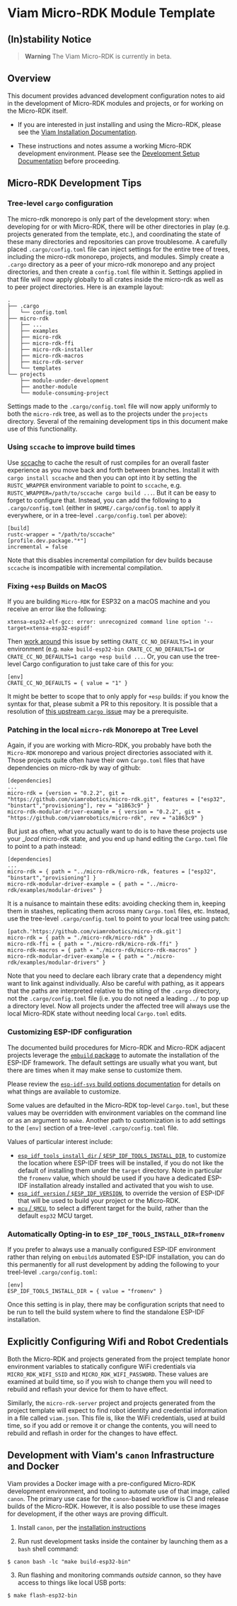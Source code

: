 # Viam Micro-RDK Module Template

## (In)stability Notice

> **Warning** The Viam Micro-RDK is currently in beta.

## Overview

This document provides advanced development configuration notes to aid
in the development of Micro-RDK modules and projects, or for working
on the Micro-RDK itself.

- If you are interested in just installing and using the Micro-RDK,
  please see the [Viam Installation Documentation](https://docs.viam.com/installation/microcontrollers/).

- These instructions and notes assume a working Micro-RDK development
  environment. Please see the [Development Setup Documentation](https://docs.viam.com/installation/viam-micro-server-dev/)
  before proceeding.

## Micro-RDK Development Tips

### Tree-level `cargo` configuration

The micro-rdk monorepo is only part of the development story: when
developing for or with Micro-RDK, there will be other directories in
play (e.g. projects generated from the template, etc.), and
coordinating the state of these many directories and repositories can
prove troublesome. A carefully placed `.cargo/config.toml` file can
inject settings for the entire tree of trees, including the micro-rdk
monorepo, projects, and modules. Simply create a `.cargo` directory as
a peer of your micro-rdk monorepo and any project directories, and
then create a `config.toml` file within it. Settings applied in that
file will now apply globally to all crates inside the micro-rdk as
well as to peer project directories. Here is an example layout:

```
.
├── .cargo
│   └── config.toml
├── micro-rdk
│   ├── ...
│   ├── examples
│   ├── micro-rdk
│   ├── micro-rdk-ffi
│   ├── micro-rdk-installer
│   ├── micro-rdk-macros
│   ├── micro-rdk-server
│   └── templates
└── projects
    ├── module-under-development
    ├── another-module
    └── module-consuming-project
```

Settings made to the `.cargo/config.toml` file will now apply
uniformly to both the `micro-rdk` tree, as well as to the projects
under the `projects` directory. Several of the remaining development
tips in this document make use of this functionality.

### Using `sccache` to improve build times

Use [sccache](https://github.com/mozilla/sccache) to cache the result
of rust compiles for an overall faster experience as you move back and
forth between branches. Install it with `cargo install sccache` and
then you can opt into it by setting the `RUSTC_WRAPPER` environment
variable to point to `sccache`, e.g. `RUSTC_WRAPPER=/path/to/sccache
cargo build ...`. But it can be easy to forget to configure
that. Instead, you can add the following to a `.cargo/config.toml`
(either in `$HOME/.cargo/config.toml` to apply it everywhere, or in a
tree-level `.cargo/config.toml` per above):


```
[build]
rustc-wrapper = "/path/to/sccache"
[profile.dev.package."*"]
incremental = false
```

Note that this disables incremental compilation for dev builds because
`sccache` is incompatible with incremental compilation.

### Fixing `+esp` Builds on MacOS

If you are building `Micro-RDK` for ESP32 on a macOS machine and you
receive an error like the following:

```
xtensa-esp32-elf-gcc: error: unrecognized command line option '--target=xtensa-esp32-espidf'
```

Then [work around](https://github.com/esp-rs/esp-idf-template/issues/174) this
issue by setting `CRATE_CC_NO_DEFAULTS=1` in your environment
(e.g. `make build-esp32-bin CRATE_CC_NO_DEFAULTS=1` or
`CRATE_CC_NO_DEFAULTS=1 cargo +esp build ...`. Or, you can use the
tree-level Cargo configuration to just take care of this for you:

```
[env]
CRATE_CC_NO_DEFAULTS = { value = "1" }
```

It might be better to scope that to only apply for `+esp` builds: if
you know the syntax for that, please submit a PR to this
repository. It is possible that a resolution of [this upstream `cargo `issue](https://github.com/rust-lang/cargo/issues/10273)
 may be a prerequisite.


### Patching in the local `micro-rdk` Monorepo at Tree Level

Again, if you are working with Micro-RDK, you probably have both the
`Micro-RDK` monorepo and various project directories associated with
it. Those projects quite often have their own `Cargo.toml` files that
have dependencies on micro-rdk by way of github:


```
[dependencies]
...
micro-rdk = {version = "0.2.2", git = "https://github.com/viamrobotics/micro-rdk.git", features = ["esp32", "binstart","provisioning"], rev = "a1863c9" }
micro-rdk-modular-driver-example = { version = "0.2.2", git = "https://github.com/viamrobotics/micro-rdk", rev = "a1863c9" }
```

But just as often, what you actually want to do is to have these
projects use your __local_ micro-rdk state, and you end up hand
editing the `Cargo.toml` file to point to a path instead:


```
[dependencies]
...
micro-rdk = { path = "../micro-rdk/micro-rdk, features = ["esp32", "binstart","provisioning"] }
micro-rdk-modular-driver-example = { path = "../micro-rdk/examples/modular-drives" }
```

It is a nuisance to maintain these edits: avoiding checking them in,
keeping them in stashes, replicating them across many `Cargo.toml`
files, etc. Instead, use the tree-level `.cargo/config.toml` to point
to your local tree using patch:

```
[patch.'https://github.com/viamrobotics/micro-rdk.git']
micro-rdk = { path = "./micro-rdk/micro-rdk" }
micro-rdk-ffi = { path = "./micro-rdk/micro-rdk-ffi" }
micro-rdk-macros = { path = "./micro-rdk/micro-rdk-macros" }
micro-rdk-modular-driver-example = { path = "./micro-rdk/examples/modular-drivers" }
```

Note that you need to declare each library crate that a dependency
might want to link against individually. Also be careful with pathing,
as it appears that the paths are interpreted relative to the siting of
the `.cargo` directory, not the `.cargo/config.toml` file (i.e. you do
not need a leading `../` to pop up a directory level. Now all projects
under the affected tree will always use the local Micro-RDK state
without needing local `Cargo.toml` edits.

### Customizing ESP-IDF configuration

The documented build procedures for Micro-RDK and Micro-RDK adjacent
projects leverage the [`embuild` package](https://github.com/esp-rs/embuild)
to automate the installation of the ESP-IDF framework. The default
settings are usually what you want, but there are times when it may
make sense to customize them.

Please review the [`esp-idf-sys` build options documentation](https://github.com/esp-rs/esp-idf-sys/blob/master/BUILD-OPTIONS.md#esp-idf-configuration) for details on what things are available to customize.

Some values are defaulted in the Micro-RDK top-level `Cargo.toml`, but
these values may be overridden with environment variables on the
command line or as an argument to `make`. Another path to
customization is to add settings to the `[env]` section of a
tree-level `.cargo/config.toml` file.

Values of particular interest include:

- [`esp_idf_tools_install_dir` / `$ESP_IDF_TOOLS_INSTALL_DIR`](https://github.com/esp-rs/esp-idf-sys/blob/master/BUILD-OPTIONS.md#esp_idf_tools_install_dir-esp_idf_tools_install_dir),
  to customize the location where ESP-IDF trees will be installed, if
  you do not like the default of installing them under the `target`
  directory. Note in particular the `fromenv` value, which should be
  used if you have a dedicated ESP-IDF installation already installed
  and activated that you wish to use.
- [`esp_idf_version` / `$ESP_IDF_VERSION`](https://github.com/esp-rs/esp-idf-sys/blob/master/BUILD-OPTIONS.md#esp_idf_version-esp_idf_version-native-builder-only),
  to override the version of ESP-IDF that will be used to build your
  project or the Micro-RDK.
- [`mcu` / `$MCU`](https://github.com/esp-rs/esp-idf-sys/blob/master/BUILD-OPTIONS.md#mcu-mcu),
  to select a different target for the build, rather than the default
  `esp32` MCU target.

### Automatically Opting-in to `ESP_IDF_TOOLS_INSTALL_DIR=fromenv`

If you prefer to always use a manually configured ESP-IDF environment
rather than relying on `embuild`s automated ESP-IDF installation, you
can do this permanently for all rust development by adding the
following to your treel-level `.cargo/config.toml`:

```
[env]
ESP_IDF_TOOLS_INSTALL_DIR = { value = "fromenv" }
```

Once this setting is in play, there may be configuration scripts that
need to be run to tell the build system where to find the standalone
ESP-IDF installation.

## Explicitly Configuring Wifi and Robot Credentials

Both the Micro-RDK and projects generated from the project template
honor environment variables to statically configure WiFi credentials
via `MICRO_RDK_WIFI_SSID` and `MICRO_RDK_WIFI_PASSWORD`. These values
are examined at build time, so if you wish to change them you will need to
rebuild and reflash your device for them to have effect.

Similarly, the `micro-rdk-server` project and projects generated from
the project template will expect to find robot identity and credential
information in a file called `viam.json`. This file is, like the WiFi
credentials, used at build time, so if you add or remove it or change
the contents, you will need to rebuild and reflash in order for the
changes to have effect.

## Development with Viam's `canon` Infrastructure and Docker

Viam provides a Docker image with a pre-configured Micro-RDK
development environment, and tooling to automate use of that image,
called `canon`. The primary use case for the `canon`-based workflow is
CI and release builds of the Micro-RDK. However, it is also possible
to use these images for development, if the other ways are proving
difficult.

1. Install `canon`, per the [installation instructions](https://github.com/viamrobotics/canon?tab=readme-ov-file#installation)

2. Run rust development tasks inside the container by launching them
   as a `bash` shell command:

```
$ canon bash -lc "make build-esp32-bin"
```

3. Run flashing and monitoring commands _outside_ cannon, so they have
   access to things like local USB ports:

```
$ make flash-esp32-bin
```
